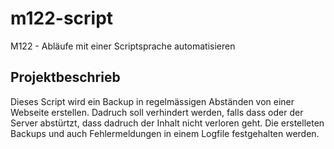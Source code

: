 # m122-script
M122 - Abläufe mit einer Scriptsprache automatisieren

## Projektbeschrieb

Dieses Script wird ein Backup in regelmässigen Abständen von einer Webseite erstellen. Dadruch soll verhindert werden, falls dass oder der Server abstürtzt, dass dadruch der Inhalt nicht verloren geht. Die erstelleten Backups und auch Fehlermeldungen in einem Logfile festgehalten werden.



